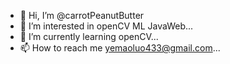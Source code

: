- 👋 Hi, I’m @carrotPeanutButter
- 👀 I’m interested in openCV ML JavaWeb...
- 🌱 I’m currently learning openCV...
- 📫 How to reach me yemaoluo433@gmail.com...

<!---
carrotPeanutButter/carrotPeanutButter is a ✨ special ✨ repository because its `README.md` (this file) appears on your GitHub profile.
You can click the Preview link to take a look at your changes.
--->
